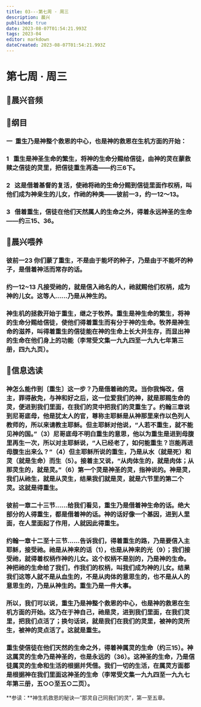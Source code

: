 ```yaml
---
title: 03---第七周 · 周三
description: 晨兴
published: true
date: 2023-08-07T01:54:21.993Z
tags: 2023-04
editor: markdown
dateCreated: 2023-08-07T01:54:21.993Z
---
```


# 第七周 · 周三
## 🎵晨兴音频

## 📖纲目

### 一  重生乃是神整个救恩的中心，也是神的救恩在生机方面的开始：

### 1   重生是神圣生命的繁生，将神的生命分赐给信徒，由神的灵在蒙救赎之信徒的灵里，把信徒重生再造——约三6下。

### 2   这是借着基督的复活，使祂将祂的生命分赐到信徒里面作权柄，叫他们成为神亲生的儿女，作祂的种类——彼前一3，约一12～13。

### 3   借着重生，信徒在他们天然属人的生命之外，得着永远神圣的生命——约三15、36。

## 📖晨兴喂养

### **彼前一23	你们蒙了重生，不是由于能坏的种子，乃是由于不能坏的种子，是借着神活而常存的话。**

### **约一12~13	凡接受祂的，就是信入祂名的人，祂就赐他们权柄，成为神的儿女。这等人……乃是从神生的。**

### 神生机的拯救开始于重生，继之于牧养。重生是神生命的繁生，将神的生命分赐给信徒，使他们得着重生而有分于神的生命。牧养是神生命的滋养，叫得着重生的信徒能在神的生命上长大并生存，而显出神的生命在他们身上的功能（李常受文集一九九四至一九九七年第三册，四九九页）。

## 📖信息选读

### 神怎么能作到〔重生〕这一步？乃是借着祂的灵。当你我悔改，信主，罪得赦免，与神和好之后，这一位爱我们的神，就是那赐生命的灵，便进到我们里面，在我们的灵中把我们的灵重生了。约翰三章说到尼哥底母，他是犹太人的官，尊称主耶稣是从神那里来作以色列人教师的，所以来请教主耶稣。但主耶稣对他说，“人若不重生，就不能见神的国。”（3）尼哥底母不明白重生的意思，他以为重生是进到母腹里再生一次，所以对主耶稣说，“人已经老了，如何能重生？岂能再进母腹生出来么？”（4）但主耶稣所说的重生，乃是从水（就是死）和灵（就是生命）而生（5）。接着主又说，“从肉体生的，就是肉体；从那灵生的，就是灵。”（6）第一个灵是神圣的灵，指神说的。神是灵，我们从祂生，就是从灵生，结果我们就是灵，就是六节里的第二个灵。这就是得重生。

### 彼前一章二十三节……给我们看见，重生乃是借着神生命的话。绝大部分的人得重生，都是借着神的话。神的话好像一个基因，进到人里面，在人里面起了作用，人就因此得重生。

### 约翰一章十二至十三节……告诉我们，得着重生的路，乃是要信入主耶稣，接受祂。祂是从神来的话（1），也是从神来的光（9）；我们接受祂，就得着权柄作神的儿女。这个权柄不是别的，乃是神的生命。神把祂的生命给了我们，作我们的权柄，叫我们成为神的儿女。结果我们这等人就不是从血生的，不是从肉体的意思生的，也不是从人的意思生的，乃是从神生的。重生乃是一件大事。

### 所以，我们可以说，重生乃是神整个救恩的中心，也是神的救恩在生机方面的开始。这乃在于神自己，祂是灵，进到我们里面，在我们灵里，把我们点活了；换句话说，就是我们在我们的灵里，被神的灵所生，被神的灵点活了。这就是重生。

### 重生使信徒在他们天然的生命之外，得着神属灵的生命（约三15）。神这属灵的生命乃是神圣的，也是永远的（36）。这神圣的生命，乃是信徒属灵的生命和生活的根据并凭借。我们一切的生活，在属灵方面都是根据神在我们里面这神圣的生命（李常受文集一九九四至一九九七年第三册，五○○至五○二页）。

**参读：**神生机救恩的秘诀—“那灵自己同我们的灵”，第一至五章。
<!-- Google tag (gtag.js) -->
<script async src="https://www.googletagmanager.com/gtag/js?id=G-1P8709Z16T"></script>
<script>
  window.dataLayer = window.dataLayer || [];
  function gtag(){dataLayer.push(arguments);}
  gtag('js', new Date());

  gtag('config', 'G-1P8709Z16T');
</script>
